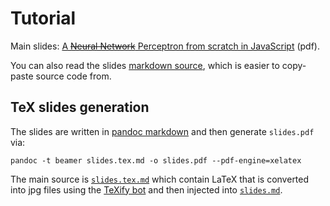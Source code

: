 # Tutorial

Main slides: [A ~~Neural Network~~ Perceptron from scratch in JavaScript][1] (pdf).

You can also read the slides [markdown source][2], which is easier to copy-paste source code from.

## TeX slides generation

The slides are written in [pandoc markdown][4] and then generate `slides.pdf` via:

```
pandoc -t beamer slides.tex.md -o slides.pdf --pdf-engine=xelatex
```

The main source is [`slides.tex.md`][5] which contain LaTeX that is converted into jpg files using the [TeXify bot][3] and then injected into [`slides.md`][2].

[1]: slides.pdf
[2]: slides.md
[3]: https://github.com/apps/texify
[4]: https://pandoc.org/MANUAL.html#pandocs-markdown
[5]: slides.tex.md
